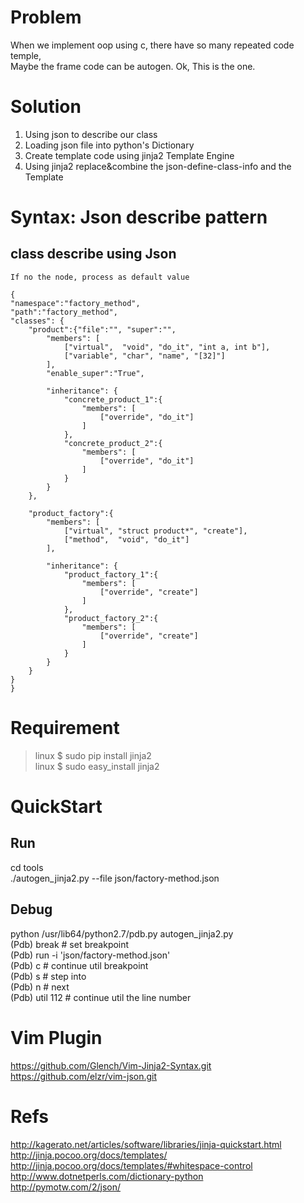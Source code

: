 Problem
=======

When we implement oop using c, there have so many repeated code temple,  
Maybe the frame code can be autogen. Ok, This is the one.  

Solution
========

1. Using json to describe our class
2. Loading json file into python's Dictionary
3. Create template code using jinja2 Template Engine
4. Using jinja2 replace&combine the json-define-class-info and the Template

Syntax: Json describe pattern
=============================

class describe using Json
-------------------------

```
If no the node, process as default value

{
"namespace":"factory_method",
"path":"factory_method",
"classes": {
	"product":{"file":"", "super":"",
		"members": [
			["virtual",  "void", "do_it", "int a, int b"],
			["variable", "char", "name", "[32]"]
		],
		"enable_super":"True",

		"inheritance": {
			"concrete_product_1":{
				"members": [
					["override", "do_it"]
				]
			},
			"concrete_product_2":{
				"members": [
					["override", "do_it"]
				]
			}
		}
	},

	"product_factory":{
		"members": [
			["virtual", "struct product*", "create"],
			["method",  "void", "do_it"]
		],

		"inheritance": {
			"product_factory_1":{
				"members": [
					["override", "create"]
				]
			},
			"product_factory_2":{
				"members": [
					["override", "create"]
				]
			}
		}
	}
}
}
```
Requirement
===========
> linux $ sudo pip install jinja2  
> <or>
> linux $ sudo easy_install jinja2

QuickStart
==========
Run
---
cd tools  
./autogen_jinja2.py --file json/factory-method.json  

Debug
-----
python /usr/lib64/python2.7/pdb.py autogen_jinja2.py  
(Pdb) break            # set breakpoint  
(Pdb) run -i 'json/factory-method.json'  
(Pdb) c                # continue util breakpoint  
(Pdb) s                # step into  
(Pdb) n                # next  
(Pdb) util 112         # continue util the line number  

Vim Plugin
==========

https://github.com/Glench/Vim-Jinja2-Syntax.git  
https://github.com/elzr/vim-json.git  

Refs
====

http://kagerato.net/articles/software/libraries/jinja-quickstart.html  
http://jinja.pocoo.org/docs/templates/  
http://jinja.pocoo.org/docs/templates/#whitespace-control  
http://www.dotnetperls.com/dictionary-python  
http://pymotw.com/2/json/  
